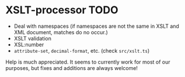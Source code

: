 XSLT-processor TODO
=====

* Deal with namespaces (if namespaces are not the same in XSLT and XML document, matches do no occur.)
* XSLT validation
* XSL:number
* `attribute-set`, `decimal-format`, etc. (check `src/xslt.ts`)

Help is much appreciated. It seems to currently work for most of our purposes, but fixes and additions are always welcome!
